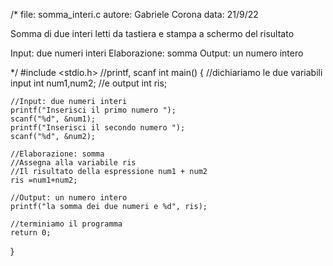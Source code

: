 /*
 file: somma_interi.c
 autore: Gabriele Corona
 data: 21/9/22
 
 Somma di due interi letti da tastiera e stampa a schermo del risultato
 
 Input: due numeri interi
 Elaborazione: somma
 Output: un numero intero
 
 */
   #include <stdio.h> //printf, scanf
int main()
{
   	//dichiariamo le due variabili input
   	int num1,num2;
   	//e output
   	int ris;
   	
   	//Input: due numeri interi
   	printf("Inserisci il primo numero ");
   	scanf("%d", &num1);
   	printf("Inserisci il secondo numero ");
   	scanf("%d", &num2);
   	
   	//Elaborazione: somma
   	//Assegna alla variabile ris
   	//Il risultato della espressione num1 + num2
   	ris =num1+num2;
   	
   	//Output: un numero intero
   	printf("la somma dei due numeri e %d", ris);
   	
   	//terminiamo il programma
   	return 0;  	
   	
}
